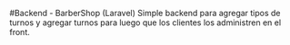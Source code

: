 #Backend - BarberShop (Laravel)
Simple backend para agregar tipos de turnos y agregar turnos para luego que los clientes los administren en el front.

